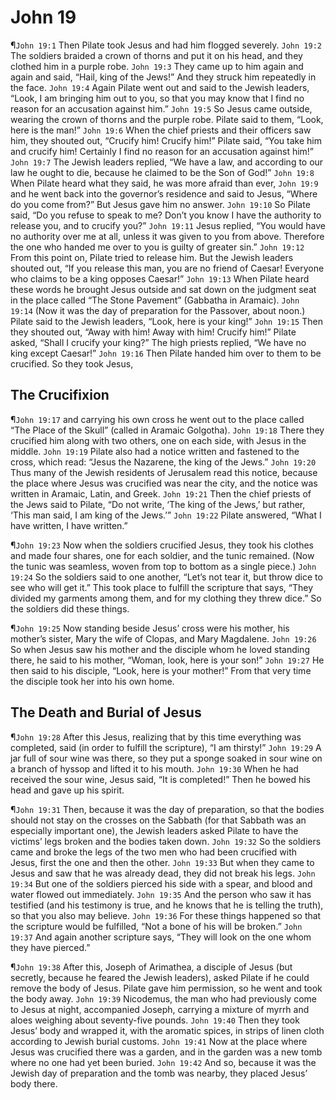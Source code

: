 # John 19

¶`John 19:1` Then Pilate took Jesus and had him flogged severely.
`John 19:2` The soldiers braided a crown of thorns and put it on his head, and they clothed him in a purple robe.
`John 19:3` They came up to him again and again and said, “Hail, king of the Jews!” And they struck him repeatedly in the face.
`John 19:4` Again Pilate went out and said to the Jewish leaders, “Look, I am bringing him out to you, so that you may know that I find no reason for an accusation against him.”
`John 19:5` So Jesus came outside, wearing the crown of thorns and the purple robe. Pilate said to them, “Look, here is the man!”
`John 19:6` When the chief priests and their officers saw him, they shouted out, “Crucify him! Crucify him!” Pilate said, “You take him and crucify him! Certainly I find no reason for an accusation against him!”
`John 19:7` The Jewish leaders replied, “We have a law, and according to our law he ought to die, because he claimed to be the Son of God!”
`John 19:8` When Pilate heard what they said, he was more afraid than ever,
`John 19:9` and he went back into the governor’s residence and said to Jesus, “Where do you come from?” But Jesus gave him no answer.
`John 19:10` So Pilate said, “Do you refuse to speak to me? Don’t you know I have the authority to release you, and to crucify you?”
`John 19:11` Jesus replied, “You would have no authority over me at all, unless it was given to you from above. Therefore the one who handed me over to you is guilty of greater sin.”
`John 19:12` From this point on, Pilate tried to release him. But the Jewish leaders shouted out, “If you release this man, you are no friend of Caesar! Everyone who claims to be a king opposes Caesar!”
`John 19:13` When Pilate heard these words he brought Jesus outside and sat down on the judgment seat in the place called “The Stone Pavement” (Gabbatha in Aramaic).
`John 19:14` (Now it was the day of preparation for the Passover, about noon.) Pilate said to the Jewish leaders, “Look, here is your king!”
`John 19:15` Then they shouted out, “Away with him! Away with him! Crucify him!” Pilate asked, “Shall I crucify your king?” The high priests replied, “We have no king except Caesar!”
`John 19:16` Then Pilate handed him over to them to be crucified. So they took Jesus,

## The Crucifixion
¶`John 19:17` and carrying his own cross he went out to the place called “The Place of the Skull” (called in Aramaic Golgotha).
`John 19:18` There they crucified him along with two others, one on each side, with Jesus in the middle.
`John 19:19` Pilate also had a notice written and fastened to the cross, which read: “Jesus the Nazarene, the king of the Jews.”
`John 19:20` Thus many of the Jewish residents of Jerusalem read this notice, because the place where Jesus was crucified was near the city, and the notice was written in Aramaic, Latin, and Greek.
`John 19:21` Then the chief priests of the Jews said to Pilate, “Do not write, ‘The king of the Jews,’ but rather, ‘This man said, I am king of the Jews.’”
`John 19:22` Pilate answered, “What I have written, I have written.”

¶`John 19:23` Now when the soldiers crucified Jesus, they took his clothes and made four shares, one for each soldier, and the tunic remained. (Now the tunic was seamless, woven from top to bottom as a single piece.)
`John 19:24` So the soldiers said to one another, “Let’s not tear it, but throw dice to see who will get it.” This took place to fulfill the scripture that says, “They divided my garments among them, and for my clothing they threw dice.” So the soldiers did these things.

¶`John 19:25` Now standing beside Jesus’ cross were his mother, his mother’s sister, Mary the wife of Clopas, and Mary Magdalene.
`John 19:26` So when Jesus saw his mother and the disciple whom he loved standing there, he said to his mother, “Woman, look, here is your son!”
`John 19:27` He then said to his disciple, “Look, here is your mother!” From that very time the disciple took her into his own home.

## The Death and Burial of Jesus
¶`John 19:28` After this Jesus, realizing that by this time everything was completed, said (in order to fulfill the scripture), “I am thirsty!”
`John 19:29` A jar full of sour wine was there, so they put a sponge soaked in sour wine on a branch of hyssop and lifted it to his mouth.
`John 19:30` When he had received the sour wine, Jesus said, “It is completed!” Then he bowed his head and gave up his spirit.

¶`John 19:31` Then, because it was the day of preparation, so that the bodies should not stay on the crosses on the Sabbath (for that Sabbath was an especially important one), the Jewish leaders asked Pilate to have the victims’ legs broken and the bodies taken down.
`John 19:32` So the soldiers came and broke the legs of the two men who had been crucified with Jesus, first the one and then the other.
`John 19:33` But when they came to Jesus and saw that he was already dead, they did not break his legs.
`John 19:34` But one of the soldiers pierced his side with a spear, and blood and water flowed out immediately.
`John 19:35` And the person who saw it has testified (and his testimony is true, and he knows that he is telling the truth), so that you also may believe.
`John 19:36` For these things happened so that the scripture would be fulfilled, “Not a bone of his will be broken.”
`John 19:37` And again another scripture says, “They will look on the one whom they have pierced.”

¶`John 19:38` After this, Joseph of Arimathea, a disciple of Jesus (but secretly, because he feared the Jewish leaders), asked Pilate if he could remove the body of Jesus. Pilate gave him permission, so he went and took the body away.
`John 19:39` Nicodemus, the man who had previously come to Jesus at night, accompanied Joseph, carrying a mixture of myrrh and aloes weighing about seventy-five pounds.
`John 19:40` Then they took Jesus’ body and wrapped it, with the aromatic spices, in strips of linen cloth according to Jewish burial customs.
`John 19:41` Now at the place where Jesus was crucified there was a garden, and in the garden was a new tomb where no one had yet been buried.
`John 19:42` And so, because it was the Jewish day of preparation and the tomb was nearby, they placed Jesus’ body there.
